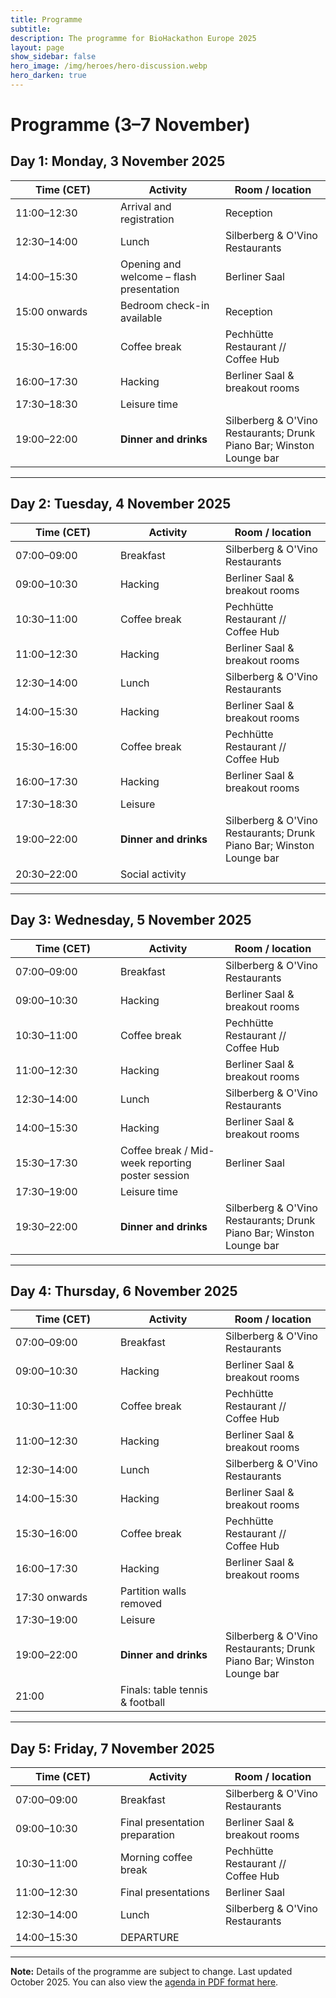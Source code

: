 ```yaml
---
title: Programme
subtitle:
description: The programme for BioHackathon Europe 2025
layout: page
show_sidebar: false
hero_image: /img/heroes/hero-discussion.webp
hero_darken: true
---
```


# Programme (3–7 November)

<h2>Day 1: Monday, 3 November 2025</h2>
<table>
  <colgroup><col style="width:33.33%"><col style="width:33.33%"><col style="width:33.34%"></colgroup>
  <thead>
    <tr><th>Time (CET)</th><th>Activity</th><th>Room / location</th></tr>
  </thead>
  <tbody>
    <tr><td>11:00–12:30</td><td>Arrival and registration</td><td>Reception</td></tr>
    <tr><td>12:30–14:00</td><td>Lunch</td><td>Silberberg &amp; O'Vino Restaurants</td></tr>
    <tr><td>14:00–15:30</td><td>Opening and welcome – flash presentation</td><td>Berliner Saal</td></tr>
    <tr><td>15:00 onwards</td><td>Bedroom check-in available</td><td>Reception</td></tr>
    <tr><td>15:30–16:00</td><td>Coffee break</td><td>Pechhütte Restaurant // Coffee Hub</td></tr>
    <tr><td>16:00–17:30</td><td>Hacking</td><td>Berliner Saal &amp; breakout rooms</td></tr>
    <tr><td>17:30–18:30</td><td>Leisure time</td><td></td></tr>
    <tr><td>19:00–22:00</td><td><strong>Dinner and drinks</strong></td><td>Silberberg &amp; O'Vino Restaurants; Drunk Piano Bar; Winston Lounge bar</td></tr>
  </tbody>
</table>

---

<h2>Day 2: Tuesday, 4 November 2025</h2>
<table>
  <colgroup><col style="width:33.33%"><col style="width:33.33%"><col style="width:33.34%"></colgroup>
  <thead>
    <tr><th>Time (CET)</th><th>Activity</th><th>Room / location</th></tr>
  </thead>
  <tbody>
    <tr><td>07:00–09:00</td><td>Breakfast</td><td>Silberberg &amp; O'Vino Restaurants</td></tr>
    <tr><td>09:00–10:30</td><td>Hacking</td><td>Berliner Saal &amp; breakout rooms</td></tr>
    <tr><td>10:30–11:00</td><td>Coffee break</td><td>Pechhütte Restaurant // Coffee Hub</td></tr>
    <tr><td>11:00–12:30</td><td>Hacking</td><td>Berliner Saal &amp; breakout rooms</td></tr>
    <tr><td>12:30–14:00</td><td>Lunch</td><td>Silberberg &amp; O'Vino Restaurants</td></tr>
    <tr><td>14:00–15:30</td><td>Hacking</td><td>Berliner Saal &amp; breakout rooms</td></tr>
    <tr><td>15:30–16:00</td><td>Coffee break</td><td>Pechhütte Restaurant // Coffee Hub</td></tr>
    <tr><td>16:00–17:30</td><td>Hacking</td><td>Berliner Saal &amp; breakout rooms</td></tr>
    <tr><td>17:30–18:30</td><td>Leisure</td><td></td></tr>
    <tr><td>19:00–22:00</td><td><strong>Dinner and drinks</strong></td><td>Silberberg &amp; O'Vino Restaurants; Drunk Piano Bar; Winston Lounge bar</td></tr>
    <tr><td>20:30–22:00</td><td>Social activity</td><td></td></tr>
  </tbody>
</table>

---

<h2>Day 3: Wednesday, 5 November 2025</h2>
<table>
  <colgroup><col style="width:33.33%"><col style="width:33.33%"><col style="width:33.34%"></colgroup>
  <thead>
    <tr><th>Time (CET)</th><th>Activity</th><th>Room / location</th></tr>
  </thead>
  <tbody>
    <tr><td>07:00–09:00</td><td>Breakfast</td><td>Silberberg &amp; O'Vino Restaurants</td></tr>
    <tr><td>09:00–10:30</td><td>Hacking</td><td>Berliner Saal &amp; breakout rooms</td></tr>
    <tr><td>10:30–11:00</td><td>Coffee break</td><td>Pechhütte Restaurant // Coffee Hub</td></tr>
    <tr><td>11:00–12:30</td><td>Hacking</td><td>Berliner Saal &amp; breakout rooms</td></tr>
    <tr><td>12:30–14:00</td><td>Lunch</td><td>Silberberg &amp; O'Vino Restaurants</td></tr>
    <tr><td>14:00–15:30</td><td>Hacking</td><td>Berliner Saal &amp; breakout rooms</td></tr>
    <tr><td>15:30–17:30</td><td>Coffee break / Mid-week reporting poster session</td><td>Berliner Saal</td></tr>
    <tr><td>17:30–19:00</td><td>Leisure time</td><td></td></tr>
    <tr><td>19:30–22:00</td><td><strong>Dinner and drinks</strong></td><td>Silberberg &amp; O'Vino Restaurants; Drunk Piano Bar; Winston Lounge bar</td></tr>
  </tbody>
</table>

---

<h2>Day 4: Thursday, 6 November 2025</h2>
<table>
  <colgroup><col style="width:33.33%"><col style="width:33.33%"><col style="width:33.34%"></colgroup>
  <thead>
    <tr><th>Time (CET)</th><th>Activity</th><th>Room / location</th></tr>
  </thead>
  <tbody>
    <tr><td>07:00–09:00</td><td>Breakfast</td><td>Silberberg &amp; O'Vino Restaurants</td></tr>
    <tr><td>09:00–10:30</td><td>Hacking</td><td>Berliner Saal &amp; breakout rooms</td></tr>
    <tr><td>10:30–11:00</td><td>Coffee break</td><td>Pechhütte Restaurant // Coffee Hub</td></tr>
    <tr><td>11:00–12:30</td><td>Hacking</td><td>Berliner Saal &amp; breakout rooms</td></tr>
    <tr><td>12:30–14:00</td><td>Lunch</td><td>Silberberg &amp; O'Vino Restaurants</td></tr>
    <tr><td>14:00–15:30</td><td>Hacking</td><td>Berliner Saal &amp; breakout rooms</td></tr>
    <tr><td>15:30–16:00</td><td>Coffee break</td><td>Pechhütte Restaurant // Coffee Hub</td></tr>
    <tr><td>16:00–17:30</td><td>Hacking</td><td>Berliner Saal &amp; breakout rooms</td></tr>
    <tr><td>17:30 onwards</td><td>Partition walls removed</td><td></td></tr>
    <tr><td>17:30–19:00</td><td>Leisure</td><td></td></tr>
    <tr><td>19:00–22:00</td><td><strong>Dinner and drinks</strong></td><td>Silberberg &amp; O'Vino Restaurants; Drunk Piano Bar; Winston Lounge bar</td></tr>
    <tr><td>21:00</td><td>Finals: table tennis &amp; football</td><td></td></tr>
  </tbody>
</table>

---

<h2>Day 5: Friday, 7 November 2025</h2>
<table>
  <colgroup><col style="width:33.33%"><col style="width:33.33%"><col style="width:33.34%"></colgroup>
  <thead>
    <tr><th>Time (CET)</th><th>Activity</th><th>Room / location</th></tr>
  </thead>
  <tbody>
    <tr><td>07:00–09:00</td><td>Breakfast</td><td>Silberberg &amp; O'Vino Restaurants</td></tr>
    <tr><td>09:00–10:30</td><td>Final presentation preparation</td><td>Berliner Saal &amp; breakout rooms</td></tr>
    <tr><td>10:30–11:00</td><td>Morning coffee break</td><td>Pechhütte Restaurant // Coffee Hub</td></tr>
    <tr><td>11:00–12:30</td><td>Final presentations</td><td>Berliner Saal</td></tr>
    <tr><td>12:30–14:00</td><td>Lunch</td><td>Silberberg &amp; O'Vino Restaurants</td></tr>
    <tr><td>14:00–15:30</td><td>DEPARTURE</td><td></td></tr>
  </tbody>
</table>

---

**Note:** Details of the programme are subject to change. Last updated October 2025. You can also view the <a href="/pdf/Biohackathon%202025%20programme.pdf">agenda in PDF format here</a>.
